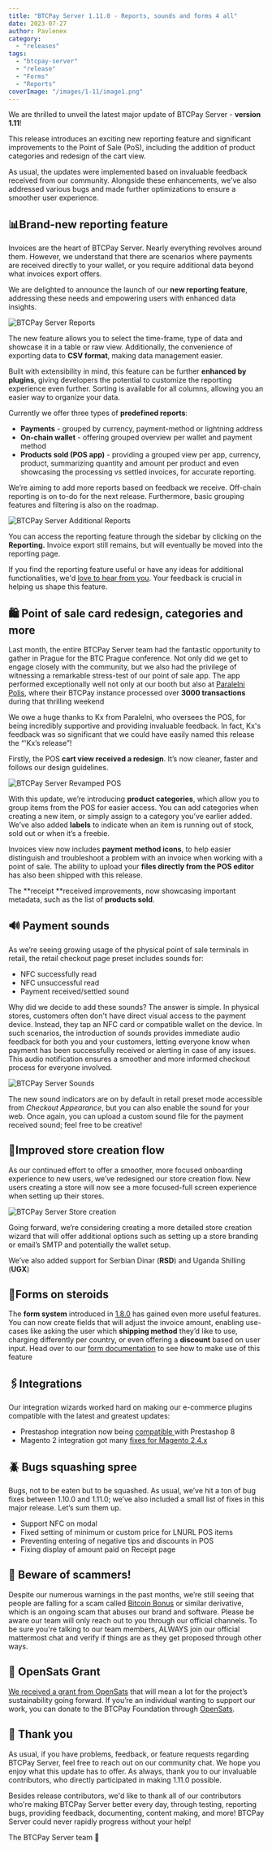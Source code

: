 ```yaml
---
title: "BTCPay Server 1.11.0 - Reports, sounds and forms 4 all"
date: 2023-07-27
author: Pavlenex
category:
  - "releases"
tags:
  - "btcpay-server"
  - "release"
  - "Forms"
  - "Reports"
coverImage: "/images/1-11/image1.png"
---
```


We are thrilled to unveil the latest major update of BTCPay Server - **version 1.11**!

This release introduces an exciting new reporting feature and significant improvements to the Point of Sale (PoS), including the addition of product categories and redesign of the cart view. 

As usual, the updates were implemented based on invaluable feedback received from our community. Alongside these enhancements, we've also addressed various bugs and made further optimizations to ensure a smoother user experience.

## 📊Brand-new reporting feature

Invoices are the heart of BTCPay Server. Nearly everything revolves around them. However, we understand that there are scenarios where payments are received directly to your wallet, or you require additional data beyond what invoices export offers. 

We are delighted to announce the launch of our **new reporting feature**, addressing these needs and empowering users with enhanced data insights.

![BTCPay Server Reports](/images/1-11/image1.png)

The new feature allows you to select the time-frame, type of data and showcase it in a table or raw view. Additionally, the convenience of exporting data to **CSV format**, making data management easier. 

Built with extensibility in mind, this feature can be further **enhanced by plugins**, giving developers the potential to customize the reporting experience even further. Sorting is available for all columns, allowing you an easier way to organize your data.

Currently we offer three types of **predefined reports**:

* **Payments** - grouped by currency, payment-method or lightning address
* **On-chain wallet** - offering grouped overview per wallet and payment method
* **Products sold (POS app)** - providing a grouped view per app, currency, product, summarizing quantity and amount per product and even showcasing the processing vs settled invoices, for accurate reporting.

We’re aiming to add more reports based on feedback we receive. Off-chain reporting is on to-do for the next release. Furthermore, basic grouping features and filtering is also on the roadmap.

![BTCPay Server Additional Reports](/images/1-11/image2.png)

You can access the reporting feature through the sidebar by clicking on the **Reporting.** Invoice export still remains, but will eventually be moved into the reporting page. 

If you find the reporting feature useful or have any ideas for additional functionalities, we'd [love to hear from you](https://github.com/btcpayserver/btcpayserver/discussions). Your feedback is crucial in helping us shape this feature.

## 🛍️ Point of sale card redesign, categories and more

Last month, the entire BTCPay Server team had the fantastic opportunity to gather in Prague for the BTC Prague conference. Not only did we get to engage closely with the community, but we also had the privilege of witnessing a remarkable stress-test of our point of sale app. The app performed exceptionally well not only at our booth but also at [Paralelni Polis](http://paralelnipolis.cz/en/), where their BTCPay instance processed over **3000 transactions** during that thrilling weekend

We owe a huge thanks to Kx from Paralelni, who oversees the POS, for being incredibly supportive and providing invaluable feedback. In fact, Kx's feedback was so significant that we could have easily named this release the “'Kx’s release”!

Firstly, the POS **cart view received a redesign**. It’s now cleaner, faster and follows our design guidelines.

![BTCPay Server Revamped POS](/images/1-11/image3.png)

With this update, we’re introducing **product categories**, which allow you to group items from the POS for easier access. You can add categories when creating a new item, or simply assign to a category you’ve earlier added. We’ve also added **labels** to indicate when an item is running out of stock, sold out or when it’s a freebie.

Invoices view now includes **payment method icons**, to help easier distinguish and troubleshoot a problem with an invoice when working with a point of sale. The ability to upload your **files directly from the POS editor** has also been shipped with this release.

The **receipt **received improvements, now showcasing important metadata, such as the list of **products sold**.

## 🔊 Payment sounds

As we’re seeing growing usage of the physical point of sale terminals in retail, the retail checkout page preset includes sounds for:

* NFC successfully read
* NFC unsuccessful read 
* Payment received/settled sound 

Why did we decide to add these sounds? The answer is simple. In physical stores, customers often don't have direct visual access to the payment device. Instead, they tap an NFC card or compatible wallet on the device. In such scenarios, the introduction of sounds provides immediate audio feedback for both you and your customers, letting everyone know when payment has been successfully received or alerting in case of any issues. This audio notification ensures a smoother and more informed checkout process for everyone involved.

![BTCPay Server Sounds](/images/1-11/image4.png)

The new sound indicators are on by default in retail preset mode accessible from _Checkout Appearance_, but you can also enable the sound for your web. Once again, you can upload a custom sound file for the payment received sound; feel free to be creative!

## 🏪Improved store creation flow

As our continued effort to offer a smoother, more focused onboarding experience to new users, we’ve redesigned our store creation flow. New users creating a store will now see a more focused-full screen experience when setting up their stores. 

![BTCPay Server Store creation](/images/1-11/image5.png)

Going forward, we’re considering creating a more detailed store creation wizard that will offer additional options such as setting up a store branding or email’s SMTP and potentially the wallet setup. 

We’ve also added support for Serbian Dinar (**RSD**) and Uganda Shilling (**UGX**) 

## 💪Forms on steroids

The **form system** introduced in [1.8.0](https://blog.btcpayserver.org/btcpay-server-1-8-0/) has gained even more useful features. You can now create fields that will adjust the invoice amount, enabling use-cases like asking the user which **shipping method** they’d like to use, charging differently per country, or even offering a **discount** based on user input. Head over to our [form documentation](https://docs.btcpayserver.org/Forms) to see how to make use of this feature

## 🖇️Integrations

Our integration wizards worked hard on making our e-commerce plugins compatible with the latest and greatest updates:


* Prestashop integration now being [compatible ](https://github.com/btcpayserver/prestashop-plugin/releases/tag/v6.0.0)with Prestashop 8
* Magento 2 integration got many [fixes for Magento 2.4.x](https://github.com/btcpayserver/magento2-plugin/releases)  

## 🪲 Bugs squashing spree

Bugs, not to be eaten but to be squashed. As usual, we’ve hit a ton of bug fixes between 1.10.0 and 1.11.0; we’ve also included a small list of fixes in this major release. Let’s sum them up.

* Support NFC on modal 
* Fixed setting of minimum or custom price for LNURL POS items
* Preventing entering of negative tips and discounts in POS 
* Fixing display of amount paid on Receipt page

## 🚨 Beware of scammers!

Despite our numerous warnings in the past months, we’re still seeing that people are falling for a scam called [Bitcoin Bonus](https://blog.btcpayserver.org/bitcoin-bonus-scam/) or similar derivative, which is an ongoing scam that abuses our brand and software. Please be aware our team will only reach out to you through our official channels.  To be sure you're talking to our team members, ALWAYS join our official mattermost chat and verify if things are as they get proposed through other ways.

## 🫶 OpenSats Grant

[We received a grant from OpenSats](https://twitter.com/OpenSats/status/1680242478350303234?s=20) that will mean a lot for the project’s sustainability going forward. If you’re an individual wanting to support our work, you can donate to the BTCPay Foundation through [OpenSats](https://opensats.org/projects/btcpayserver).

## 💚 Thank you

As usual, if you have problems, feedback, or feature requests regarding BTCPay Server, feel free to reach out on our community chat. We hope you enjoy what this update has to offer. As always, thank you to our invaluable contributors, who directly participated in making 1.11.0 possible.

Besides release contributors, we'd like to thank all of our contributors who're making BTCPay Server better every day, through testing, reporting bugs, providing feedback, documenting, content making, and more! BTCPay Server could never rapidly progress without your help!

The BTCPay Server team 💚
